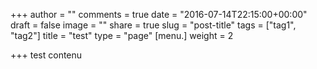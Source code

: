 +++
author = ""
comments = true
date = "2016-07-14T22:15:00+00:00"
draft = false
image = ""
share = true
slug = "post-title"
tags = ["tag1", "tag2"]
title = "test"
type = "page"
[menu.]
weight = 2

+++
test contenu